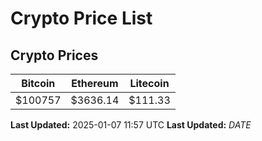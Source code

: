 # Crypto Price List

## Crypto Prices
| Bitcoin | Ethereum | Litecoin |
| ------- | -------- | -------- |
| $100757 | $3636.14 | $111.33 |
**Last Updated:** 2025-01-07 11:57 UTC
**Last Updated:** $DATE$
